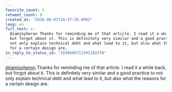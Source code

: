 ```yaml
---
favorite_count: 1
retweet_count: 0
created_at: "2018-09-03T18:37:30.000Z"
lang: en
full_text: >-
  @iamjoyheron Thanks for reminding me of that article. I read it a while back,
  but forgot about it. This is definitely very similar and a good practice to
  not only explain technical debt and what lead to it, but also what the reasons
  for a certain design are.
in_reply_to_status_id: "1036668712391192578"
---
```


[@iamjoyheron](https://twitter.com/iamjoyheron) Thanks for reminding me of that
article. I read it a while back, but forgot about it. This is definitely very
similar and a good practice to not only explain technical debt and what lead to
it, but also what the reasons for a certain design are.
